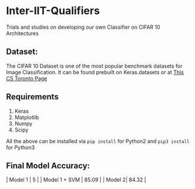 # Inter-IIT-Qualifiers
Trials and studies on developing our own Classifier on CIFAR 10 Architectures

## Dataset:
The CIFAR 10 Dataset is one of the most popular benchmark datasets for  Image Classification. 
It can be found prebuilt on Keras.datasets or at [This CS Toronto Page](https://www.cs.toronto.edu/~kriz/cifar.html)

## Requirements
1. Keras
2. Matplotlib
3. Numpy
4. Scipy 

All the above can be installed via `pip install` for Python2 and `pip3 install ` for Python3 

## Final Model Accuracy:
| Model 1 | 5 |
| Model 1 + SVM  | 85.09  |
| Model 2| 84.32  |


